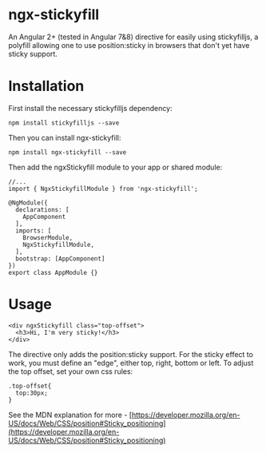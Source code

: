 # ngx-stickyfill

An Angular 2+ (tested in Angular 7&8) directive for easily using stickyfilljs, a polyfill allowing one to use position:sticky in browsers that don't yet have sticky support.

# Installation
First install the necessary stickyfilljs dependency:

```
npm install stickyfilljs --save
```

Then you can install ngx-stickyfill:

```
npm install ngx-stickyfill --save
```

Then add the ngxStickyfill module to your app or shared module:

```
//...
import { NgxStickyfillModule } from 'ngx-stickyfill';

@NgModule({
  declarations: [
    AppComponent
  ],
  imports: [
    BrowserModule,
    NgxStickyfillModule,
  ],
  bootstrap: [AppComponent]
})
export class AppModule {}
```

# Usage
```
<div ngxStickyfill class="top-offset">
  <h3>Hi, I'm very sticky!</h3>
</div>
```

The directive only adds the position:sticky support. For the sticky effect to work, you must define an "edge", either top, right, bottom or left. To adjust the top offset, set your own css rules:

```
.top-offset{
  top:30px;
}
```

See the MDN explanation for more - [https://developer.mozilla.org/en-US/docs/Web/CSS/position#Sticky_positioning](https://developer.mozilla.org/en-US/docs/Web/CSS/position#Sticky_positioning)
